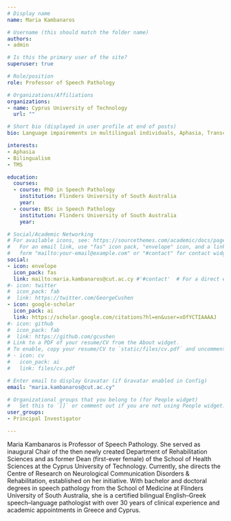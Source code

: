 ```yaml
---
# Display name
name: Maria Kambanaros

# Username (this should match the folder name)
authors:
- admin

# Is this the primary user of the site?
superuser: true

# Role/position
role: Professor of Speech Pathology

# Organizations/Affiliations
organizations:
- name: Cyprus University of Technology
  url: ""

# Short bio (displayed in user profile at end of posts)
bio: Language impairements in multilingual individuals, Aphasia, Transcranial Magnetic Stimulation.

interests:
- Aphasia
- Bilingualism
- TMS

education:
  courses:
  - course: PhD in Speech Pathology
    institution: Flinders University of South Australia
    year: 
  - course: BSc in Speech Pathology
    institution: Flinders University of South Australia
    year: 

# Social/Academic Networking
# For available icons, see: https://sourcethemes.com/academic/docs/page-builder/#icons
#   For an email link, use "fas" icon pack, "envelope" icon, and a link in the
#   form "mailto:your-email@example.com" or "#contact" for contact widget.
social:
- icon: envelope
  icon_pack: fas
  link: mailto:maria.kambanaros@cut.ac.cy #'#contact'  # For a direct email link, use "mailto:test@example.org".
#- icon: twitter
#  icon_pack: fab
#  link: https://twitter.com/GeorgeCushen
- icon: google-scholar
  icon_pack: ai
  link: https://scholar.google.com/citations?hl=en&user=xOfYCTIAAAAJ
#- icon: github
#  icon_pack: fab
#  link: https://github.com/gcushen
# Link to a PDF of your resume/CV from the About widget.
# To enable, copy your resume/CV to `static/files/cv.pdf` and uncomment the lines below.
# - icon: cv
#   icon_pack: ai
#   link: files/cv.pdf

# Enter email to display Gravatar (if Gravatar enabled in Config)
email: "maria.kambanaros@cut.ac.cy"

# Organizational groups that you belong to (for People widget)
#   Set this to `[]` or comment out if you are not using People widget.
user_groups:
- Principal Investigator

---
```


Maria Kambanaros is Professor of Speech Pathology. She served as inaugural Chair of the then newly created Department of Rehabilitation Sciences and as former Dean (first-ever female) of the School of Health Sciences at the Cyprus University of Technology. Currently, she directs the Centre of Research on Neurological Communication Disorders & Rehabilitation, established on her initiative. With bachelor and doctoral degrees in speech pathology from the School of Medicine at Flinders University of South Australia, she is a certified bilingual English–Greek speech–language pathologist with over 30 years of clinical experience and academic appointments in Greece and Cyprus.
